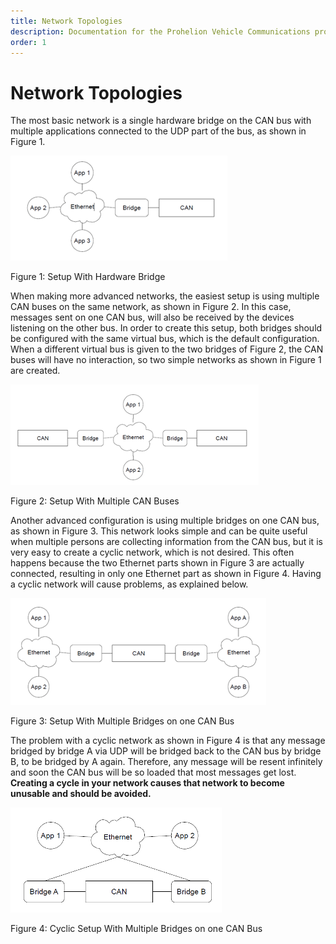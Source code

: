 ```yaml
---
title: Network Topologies
description: Documentation for the Prohelion Vehicle Communications protocol
order: 1
---
```


# Network Topologies

The most basic network is a single hardware bridge on the CAN bus with multiple applications connected to the UDP part of the bus, as shown in Figure 1.

![Figure 1: Setup With Hardware Bridge](images/setup_with_hardware_bridge.png)

Figure 1: Setup With Hardware Bridge

When making more advanced networks, the easiest setup is using multiple CAN buses on the same network, as shown in Figure 2. In this case, messages sent on one CAN bus, will also be received by the devices listening on the other bus. In order to create this setup, both bridges should be configured with the same virtual bus, which is the default configuration. When a different virtual bus is given to the two bridges of Figure 2, the CAN buses will have no interaction, so two simple networks as shown in Figure 1 are created.

![Figure 2: Setup With Multiple CAN Buses](images/setup_with_multiple_CAN_buses.png)

Figure 2: Setup With Multiple CAN Buses

Another advanced configuration is using multiple bridges on one CAN bus, as shown in Figure 3. This network looks simple and can be quite useful when multiple persons are collecting information from the CAN bus, but it is very easy to create a cyclic network, which is not desired. This often happens because the two Ethernet parts shown in Figure 3 are actually connected, resulting in only one Ethernet part as shown in Figure 4. Having a cyclic network will cause problems, as explained below.

![Figure 3: Setup With Multiple Bridges on one CAN Bus](images/setup_with_multiple_bridges_on_one_CAN_bus.png)

Figure 3: Setup With Multiple Bridges on one CAN Bus

The problem with a cyclic network as shown in Figure 4 is that any message bridged by bridge A via UDP will be bridged back to the CAN bus by bridge B, to be bridged by A again. Therefore, any message will be resent infinitely and soon the CAN bus will be so loaded that most messages get lost. __Creating a cycle in your network causes that network to become unusable and should be avoided.__

![Figure 4: Cyclic Setup With Multiple Bridges on one CAN Bus](images/cyclic_setup_with_multiple_bridges_on_one_CAN_bus.png)

Figure 4: Cyclic Setup With Multiple Bridges on one CAN Bus


